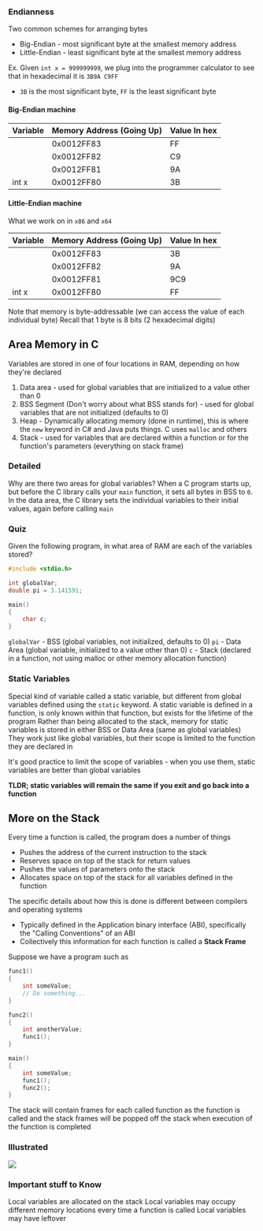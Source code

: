### Endianness
Two common schemes for arranging bytes
- Big-Endian - most significant byte at the smallest memory address
- Little-Endian - least significant byte at the smallest memory address

Ex. Given `int x = 999999999`, we plug into the programmer calculator to see that in hexadecimal it is `3B9A C9FF`
- `3B` is the most significant byte, `FF` is the least significant byte

#### Big-Endian machine

| Variable | Memory Address (Going Up) | Value In hex |
| -------- | ------------------------- | ------------ |
|          | 0x0012FF83                | FF           |
|          | 0x0012FF82                | C9           |
|          | 0x0012FF81                | 9A           |
| int x    | 0x0012FF80                | 3B           |

#### Little-Endian machine
What we work on in `x86` and `x64`

| Variable | Memory Address (Going Up) | Value In hex |
| -------- | ------------------------- | ------------ |
|          | 0x0012FF83                | 3B           |
|          | 0x0012FF82                | 9A           |
|          | 0x0012FF81                | 9C9          |
| int x    | 0x0012FF80                | FF           |

Note that memory is byte-addressable (we can access the value of each individual byte)
Recall that 1 byte is 8 bits (2 hexadecimal digits)

## Area Memory in C
Variables are stored in one of four locations in RAM, depending on how they're declared
1. Data area - used for global variables that are initialized to a value other than 0
2. BSS Segment (Don't worry about what BSS stands for) - used for global variables that are not initialized (defaults to 0)
3. Heap - Dynamically allocating memory (done in runtime), this is where the `new` keyword in C# and Java puts things. C uses `malloc` and others
4. Stack - used for variables that are declared within a function or for the function's parameters (everything on stack frame)

### Detailed
Why are there two areas for global variables? When a C program starts up, but before the C library calls your `main` function, it sets all bytes in BSS to `0`. In the data area, the C library sets the individual variables to their initial values, again before calling `main`

### Quiz
Given the following program, in what area of RAM are each of the variables stored?
```c
#include <stdio.h>

int globalVar;
double pi = 3.141591;

main()
{
	char c;
}
```
`globalVar` - BSS (global variables, not initialized, defaults to 0)
`pi` - Data Area (global variable, initialized to a value other than 0)
`c` - Stack (declared in a function, not using malloc or other memory allocation function)

### Static Variables
Special kind of variable called a static variable, but different from global variables defined using the `static` keyword.
A static variable is defined in a function, is only known within that function, but exists for the lifetime of the program
Rather than being allocated to the stack, memory for static variables is stored in either BSS or Data Area (same as global variables)
They work just like global variables, but their scope is limited to the function they are declared in

It's good practice to limit the scope of variables - when you use them, static variables are better than global variables

**TLDR; static variables will remain the same if you exit and go back into a function**

## More on the Stack
Every time a function is called, the program does a number of things
- Pushes the address of the current instruction to the stack
- Reserves space on top of the stack for return values
- Pushes the values of parameters onto the stack
- Allocates space on top of the stack for all variables defined in the function

The specific details about how this is done is different between compilers and operating systems
- Typically defined in the Application binary interface (ABI), specifically the "Calling Conventions" of an ABI
- Collectively this information for each function is called a **Stack Frame**

Suppose we have a program such as
```c
func1()
{
	int someValue;
	// Do something...
}

func2()
{
	int anotherValue;
	func1();
}

main()
{
	int someValue;
	func1();
	func2();
}
```
The stack will contain frames for each called function as the function is called and the stack frames will be popped off the stack when execution of the function is completed

### Illustrated
![](Pasted%20image%2020250117101207.png)

### Important stuff to Know
Local variables are allocated on the stack
Local variables may occupy different memory locations every time a function is called
Local variables may have leftover
